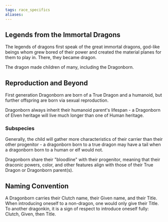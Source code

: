 ```yaml
---
tags: race_specifics
aliases:
---
```

## Legends from the Immortal Dragons
The legends of dragons first speak of the great immortal dragons, god-like beings whom grew bored of their power and created the material planes for them to play in. There, they became dragon.

The dragon made children of many, including the Dragonborn.

## Reproduction and Beyond

First generation Dragonborn are born of a True Dragon and a humanoid, but further offspring are born via sexual reproduction.

Dragonborn always inherit their humanoid parent's lifespan - a Dragonborn of Elven heritage will live much longer than one of Human heritage.

### Subspecies

Generally, the child will gather more characteristics of their carrier than their other progenitor - a dragonborn born to a true dragon may have a tail when a dragonborn born to a human or elf would not.

Dragonborn share their "bloodline" with their progenitor, meaning that their draconic powers, color, and other features align with those of their True Dragon or Dragonborn parent(s).

## Naming Convention
A Dragonborn carries their Clutch name, their Given name, and their Title. When introducing oneself to a non-dragon, one would only give their Title. To another dragonkin, it is a sign of respect to introduce oneself fully: Clutch, Given, then Title.